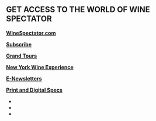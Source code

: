 ## GET ACCESS TO THE WORLD OF WINE SPECTATOR

**[WineSpectator.com](http://winespectator.com/)**

**[Subscribe](https://sub.winespectator.com/pubs/M5/WNE/WSSubTop1002013.jsp?cds_page_id=146739&cds_mag_code=WNE&id=1520866961679&lsid=80711002279047437&vid=2&cds_response_key=I4LGGAD)**

**[Grand Tours](http://grandtour.winespectator.com/)**

**[New York Wine Experience](https://www.nywineexperience.com/)**

**[E-Newsletters](http://www.winespectator.com/newsletters)**

**[Print and Digital Specs](/images/pdf/WS_Specs-2020.pdf?v=v1)**

<ul class="u-list-inline">
    <li class="list-inline-item mr-0"><a href="https://www.facebook.com/WineSpectator"><span class="fa-stack fa-lg">
      <i class="fas fa-circle fa-stack-2x"></i>
      <i class="fab fa-facebook-f fa-stack-1x fa-inverse"></i>
    </span></a></li>
    <li class="list-inline-item mr-0"><a href="https://twitter.com/WineSpectator"><span class="fa-stack fa-lg">
      <i class="fas fa-circle fa-stack-2x"></i>
      <i class="fab fa-twitter fa-stack-1x fa-inverse"></i>
    </span></a></li>
    <li class="list-inline-item mr-0"><a href="https://www.instagram.com/wine_spectator/"><span class="fa-stack fa-lg">
      <i class="fas fa-circle fa-stack-2x"></i>
      <i class="fab fa-instagram fa-stack-1x fa-inverse"></i>
    </span></a></li>
</ul>